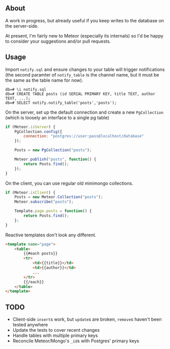 ## About

A work in progress, but already useful if you keep writes to the database on the server-side.

At present, I'm fairly new to Meteor (especially its internals) so I'd be happy to consider your
suggestions and/or pull requests.

## Usage

Import `notify.sql` and ensure changes to your table will trigger notifications
(the second paramter of `notify_table` is the channel name, but it must be the
same as the table name for now).

```
db=# \i notify.sql
db=# CREATE TABLE posts (id SERIAL PRIMARY KEY, title TEXT, author TEXT, ...);
db=# SELECT notify.notify_table('posts','posts');
```

On the server, set up the default connection and create a new `PgCollection`
(which is loosely an interface to a single pg table)


```js
if (Meteor.isServer) {
    PgCollection.config({
        connection: "postgres://user:pass@localhost/database"
    });

    Posts = new PgCollection("posts");

    Meteor.publish("posts", function() {
        return Posts.find();
    });
}
```

On the client, you can use regular old minimongo collections.

```js
if (Meteor.isClient) {
    Posts = new Meteor.Collection("posts");
    Meteor.subscribe("posts");

    Template.page.posts = function() {
        return Posts.find();
    };
}
```

Reactive templates don't look any different.

```html
<template name="page">
    <table>
        {{#each posts}}
        <tr>
            <td>{{title}}</td>
            <td>{{author}}</td>
            ...
        </tr>
        {{/each}}
    </table>
</template>
```

## TODO

- Client-side `insert`s work, but `update`s are broken, `remove`s haven't been tested anywhere
- Update the tests to cover recent changes
- Handle tables with multiple primary keys
- Reconcile Meteor/Mongo's `_id`s with Postgres' primary keys
